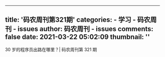 
---
title: '码农周刊第321期'
categories: 
    - 学习
    - 码农周刊 - issues
author: 码农周刊 - issues
comments: false
date: 2021-03-22 05:02:09
thumbnail: ''
---

<div>   
30 岁的程序员出路在哪里？| 码农周刊第 321 期  
</div>
            